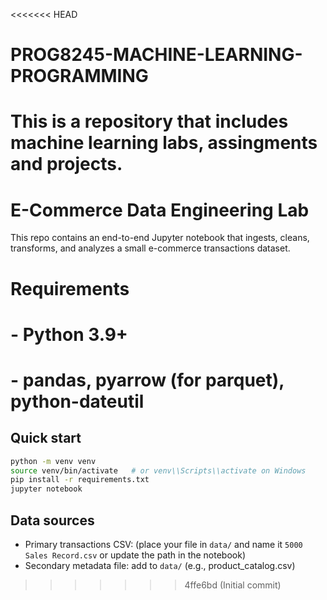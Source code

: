 <<<<<<< HEAD
# PROG8245-MACHINE-LEARNING-PROGRAMMING
This is a repository that includes machine learning labs, assingments and projects.
=======
# E-Commerce Data Engineering Lab

This repo contains an end-to-end Jupyter notebook that ingests, cleans, transforms, and analyzes a small e-commerce transactions dataset.

# Requirements
# - Python 3.9+
# - pandas, pyarrow (for parquet), python-dateutil

## Quick start
```bash
python -m venv venv
source venv/bin/activate   # or venv\\Scripts\\activate on Windows
pip install -r requirements.txt
jupyter notebook
```

## Data sources
- Primary transactions CSV: (place your file in `data/` and name it `5000 Sales Record.csv` or update the path in the notebook)
- Secondary metadata file: add to `data/` (e.g., product_catalog.csv)

>>>>>>> 4ffe6bd (Initial commit)
